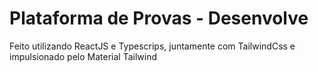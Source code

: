 # Plataforma de Provas - Desenvolve

Feito utilizando ReactJS e Typescrips, juntamente com TailwindCss e impulsionado pelo Material Tailwind
